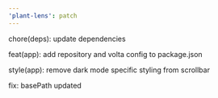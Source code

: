 ```yaml
---
'plant-lens': patch
---
```


chore(deps): update dependencies

feat(app): add repository and volta config to package.json

style(app): remove dark mode specific styling from scrollbar

fix: basePath updated
